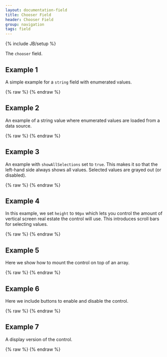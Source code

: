 ```yaml
---
layout: documentation-field
title: Chooser Field
header: Chooser Field
group: navigation
tags: field
---
```

{% include JB/setup %}

The ```chooser``` field.

<!-- INCLUDE_API_DOCS: chooser -->


## Example 1
A simple example for a `string` field with enumerated values.
<div id="field1"> </div>
{% raw %}
<script type="text/javascript" id="field1-script">
$("#field1").alpaca({
    "schema": {
        "type": "string",
        "title": "Select your favorite colors",
        "enum": ["red", "orange", "yellow", "green", "blue", "indigo", "violet"]
    },
    "options": {
        "type": "chooser",
        "optionLabels": ["Red", "Orange", "Yellow", "Green", "Blue", "Indigo", "Violet"],
        "form": {
            "buttons": {
                "view": {
                    "label": "View JSON",
                    "click": function() {
                        alert(JSON.stringify(this.getValue(), null, "  "));
                    }
                }
            }
        }
    },
    "data": ["red", "yellow", "green"]
});
</script>
{% endraw %}


## Example 2
An example of a string value where enumerated values are loaded from a data source.
<div id="field2"> </div>
{% raw %}
<script type="text/javascript" id="field2-script">
$("#field2").alpaca({
    "schema": {
        "type": "string",
        "title": "Select your favorite ice cream"
    },
    "options": {
        "type": "chooser",
        "dataSource": "/data/icecream-list.json",
        "form": {
            "buttons": {
                "view": {
                    "label": "View JSON",
                    "click": function() {
                        alert(JSON.stringify(this.getValue(), null, "  "));
                    }
                }
            }
        }
    }
});
</script>
{% endraw %}


## Example 3
An example with `showAllSelections` set to `true`.  This makes it so that the left-hand side always shows all values.
Selected values are grayed out (or disabled).
<div id="field3"> </div>
{% raw %}
<script type="text/javascript" id="field3-script">
$("#field3").alpaca({
    "schema": {
        "type": "string",
        "title": "Select your favorite colors",
        "enum": ["red", "orange", "yellow", "green", "blue", "indigo", "violet"]
    },
    "options": {
        "type": "chooser",
        "optionLabels": ["Red", "Orange", "Yellow", "Green", "Blue", "Indigo", "Violet"],
        "showAllSelections": true
    },
    "data": ["red", "yellow", "green"]
});
</script>
{% endraw %}

## Example 4
In this example, we set `height` to `90px` which lets you control the amount of vertical screen real estate the control
will use.  This introduces scroll bars for selecting values.
<div id="field4"> </div>
{% raw %}
<script type="text/javascript" id="field4-script">
$("#field4").alpaca({
    "schema": {
        "type": "string",
        "title": "Select your favorite colors",
        "enum": ["red", "orange", "yellow", "green", "blue", "indigo", "violet"]
    },
    "options": {
        "type": "chooser",
        "optionLabels": ["Red", "Orange", "Yellow", "Green", "Blue", "Indigo", "Violet"],
        "height": "90px"
    },
    "data": ["red", "yellow", "green"]
});
</script>
{% endraw %}

## Example 5
Here we show how to mount the control on top of an array.
<div id="field5"> </div>
{% raw %}
<script type="text/javascript" id="field5-script">
$("#field5").alpaca({
    "schema": {
        "type": "array",
        "title": "Select your favorite colors",
        "items": {
            "type": "string"
        },
        "enum": ["red", "orange", "yellow", "green", "blue", "indigo", "violet"]
    },
    "options": {
        "type": "chooser",
        "optionLabels": ["Red", "Orange", "Yellow", "Green", "Blue", "Indigo", "Violet"],
        "form": {
            "buttons": {
                "view": {
                    "label": "View JSON",
                    "click": function() {
                        alert(JSON.stringify(this.getValue(), null, "  "));
                    }
                }
            }
        }
    },
    "data": ["red", "yellow", "green"]
});
</script>
{% endraw %}

## Example 6
Here we include buttons to enable and disable the control.
<div id="field6"> </div>
{% raw %}
<script type="text/javascript" id="field6-script">
$("#field6").alpaca({
    "schema": {
        "type": "array",
        "title": "Select your favorite colors",
        "items": {
            "type": "string"
        },
        "enum": ["red", "orange", "yellow", "green", "blue", "indigo", "violet"]
    },
    "options": {
        "type": "chooser",
        "optionLabels": ["Red", "Orange", "Yellow", "Green", "Blue", "Indigo", "Violet"],
        "form": {
            "buttons": {
                "enable": {
                    "label": "Enable",
                    "click": function() {
                        this.enable();
                    }
                },
                "disable": {
                    "label": "Disable",
                    "click": function() {
                        this.disable();
                    }
                }
            }
        }
    },
    "data": ["red", "yellow", "green"]
});
</script>
{% endraw %}

## Example 7
A display version of the control.
<div id="field7"> </div>
{% raw %}
<script type="text/javascript" id="field7-script">
$("#field7").alpaca({
    "schema": {
        "type": "array",
        "title": "Select your favorite colors",
        "items": {
            "type": "string"
        },
        "enum": ["red", "orange", "yellow", "green", "blue", "indigo", "violet"]
    },
    "options": {
        "type": "chooser",
        "optionLabels": ["Red", "Orange", "Yellow", "Green", "Blue", "Indigo", "Violet"]
    },
    "data": ["red", "yellow", "green"],
    "view": "bootstrap-display"
});
</script>
{% endraw %}
